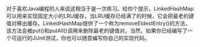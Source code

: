 对于喜欢Java编程的人来说这相当于是一次练习。给你个提示，LinkedHashMap可以用来实现固定大小的LRU缓存，当LRU缓存已经满了的时候，它会把最老的键值对移出缓存。LinkedHashMap提供了一个称为removeEldestEntry()的方法，该方法会被put()和putAll()调用来删除最老的键值对。当然，如果你已经编写了一个可运行的JUnit测试，你也可以随意编写你自己的实现代码。

